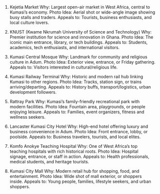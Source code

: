 1. Kejetia Market
Why: Largest open-air market in West Africa, central to Kumasi’s economy.
Photo Idea: Aerial shot or wide-angle image showing busy stalls and traders.
Appeals to: Tourists, business enthusiasts, and local culture lovers.

2. KNUST (Kwame Nkrumah University of Science and Technology)
Why: Premier institution for science and innovation in Ghana.
Photo Idea: The iconic main entrance, library, or tech buildings.
Appeals to: Students, academics, tech enthusiasts, and international visitors.

3. Kumasi Central Mosque
Why: Landmark for community and religious culture in Adum.
Photo Idea: Exterior view, entrance, or Friday gathering.
Appeals to: Visitors interested in cultural/religious life.

4. Kumasi Railway Terminal
Why: Historic and modern rail hub linking Kumasi to other regions.
Photo Idea: Tracks, station sign, or trains arriving/departing.
Appeals to: History buffs, transport/logistics, urban development followers.

5. Rattray Park
Why: Kumasi’s family-friendly recreational park with modern facilities.
Photo Idea: Fountain area, playgrounds, or people enjoying leisure.
Appeals to: Families, event organizers, fitness and wellness seekers.

6. Lancaster Kumasi City Hotel
Why: High-end hotel offering luxury and business convenience in Adum.
Photo Idea: Front entrance, lobby, or poolside.
Appeals to: Business travelers, tourists, and local elites.

7. Komfo Anokye Teaching Hospital
Why: One of West Africa’s top teaching hospitals with rich historical roots.
Photo Idea: Hospital signage, entrance, or staff in action.
Appeals to: Health professionals, medical students, and heritage tourists.

8. Kumasi City Mall
Why: Modern retail hub for shopping, food, and entertainment.
Photo Idea: Wide shot of mall exterior, or shoppers inside.
Appeals to: Young people, families, lifestyle seekers, and urban shoppers.

